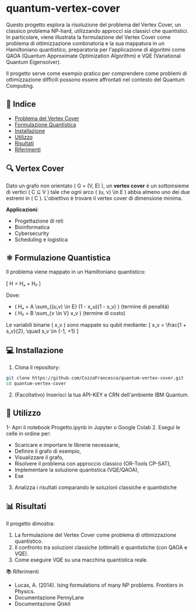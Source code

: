 # quantum-vertex-cover

Questo progetto esplora la risoluzione del problema del Vertex Cover, un classico problema NP-hard, utilizzando approcci sia classici che quantistici. In particolare, viene illustrata la formulazione del Vertex Cover come problema di ottimizzazione combinatoria e la sua mappatura in un Hamiltoniano quantistico, preparatoria per l'applicazione di algoritmi come QAOA (Quantum Approximate Optimization Algorithm) e VQE (Variational Quantum Eigensolver).

Il progetto serve come esempio pratico per comprendere come problemi di ottimizzazione difficili possono essere affrontati nel contesto del Quantum Computing.

## 📌 Indice

- [Problema del Vertex Cover](#-vertex-cover)
- [Formulazione Quantistica](#-formulazione-quantistica)
- [Installazione](#-installazione)
- [Utilizzo](#-utilizzo)
- [Risultati](#-risultati)
- [Riferimenti](#-riferimenti)

## 🔍 Vertex Cover 

Dato un grafo non orientato \( G = (V, E) \), un **vertex cover** è un sottoinsieme di vertici \( C ⊆ V \) tale che ogni arco \( (u, v) \in E \) abbia almeno uno dei due estremi in \( C \). L'obiettivo è trovare il vertex cover di dimensione minima.

**Applicazioni**:
- Progettazione di reti
- Bioinformatica
- Cybersecurity
- Scheduling e logistica

## ⚛️ Formulazione Quantistica

Il problema viene mappato in un Hamiltoniano quantistico:

\[ H = Hₐ + Hᵦ \]

Dove:
- \( Hₐ = A \sum_{(u,v) \in E} (1 - x_u)(1 - x_v) \) (termine di penalità)
- \( Hᵦ = B \sum_{v \in V} x_v \) (termine di costo)

Le variabili binarie \( x_v \) sono mappate su qubit mediante:
\[ x_v = \frac{1 + s_v}{2}, \quad s_v \in \{-1, +1\} \]

## 💻 Installazione

1. Clona il repository:
```bash
git clone https://github.com/CozzaFrancesco/quantum-vertex-cover.git
cd quantum-vertex-cover
```
2. (Facoltativo) Inserisci la tua API-KEY e CRN dell'ambiente IBM Quantum.

## 🚀 Utilizzo
1- Apri il notebook Progetto.ipynb in Jupyter o Google Colab
2. Esegui le celle in ordine per:
   - Scaricare e importare le librerie necessarie,
   - Definire il grafo di esempio,
   - Visualizzare il grafo,
  - Risolvere il problema con approccio classico (OR-Tools CP-SAT),
  - Implementare la soluzione quantistica (VQE/QAOA),
  - Ese
3. Analizza i risultati comparando le soluzioni classiche e quantistiche

## 📊 Risultati
Il progetto dimostra:

1. La formulazione del Vertex Cover come problema di ottimizzazione quantistico.
2. Il confronto tra soluzioni classiche (ottimali) e quantistiche (con QAOA e VQE).
3. Come eseguire VQE su una macchina quantistica reale.

📚 Riferimenti
- Lucas, A. (2014). Ising formulations of many NP problems. Frontiers in Physics.
- Documentazione PennyLane
- Documentazione Qiskit
